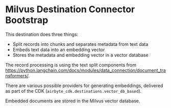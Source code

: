 # Milvus Destination Connector Bootstrap

This destination does three things:
* Split records into chunks and separates metadata from text data
* Embeds text data into an embedding vector
* Stores the metadata and embedding vector in a vector database

The record processing is using the text split components from https://python.langchain.com/docs/modules/data_connection/document_transformers/.

There are various possible providers for generating embeddings, delivered as part of the CDK (`airbyte_cdk.destinations.vector_db_based`).

Embedded documents are stored in the Milvus vector database.
